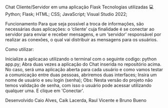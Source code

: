 Chat Cliente/Servidor em uma aplicação Flask
Tecnologias utilizadas 💻
Python;
Flask;
HTML;
CSS;
JavaScript;
Visual Studio 2022;

Funcionamento
Para que seja possível a troca de informações, são necessárias duas aplicações: o ‘cliente’ cuja finalidade é se conectar ao servidor para enviar e receber mensagens, e um ‘servidor’ responsável por realizar as conexões, o qual vai distribuir as mensagens para os usuários.

Como utilizar:

Inicialize a aplicacao utilizando o terminal com o seguinte codigo: python app.py;
Abra duas vezes a aplicação do Chat inserida no repositório acima. No caso, será uma aplicação aberta para cada usuário e como vamos testar a comunicação entre duas pessoas, abriremos duas interfaces;
Insira um nome de usuário e seu login (senha); Obs: Nesta versão do projeto não temos validação de senha, com isso o usuário pode acessar utilizando qualquer uma.
E clique em 'Conectar'.

Desenvolvido Caio Alves, Caik Lacerda, Raul Vicente e Bruno Bueno
